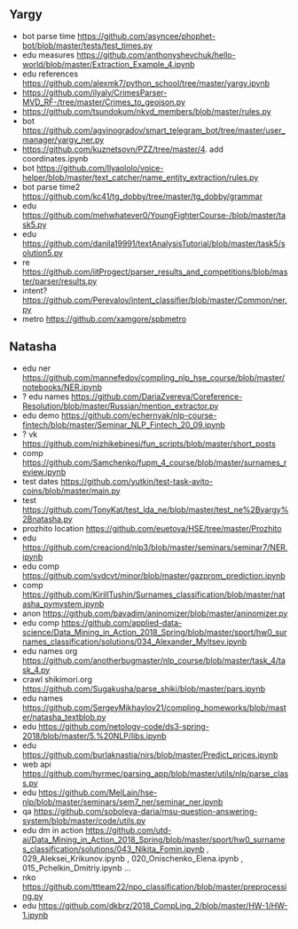 
## Yargy
- bot parse time https://github.com/asyncee/phophet-bot/blob/master/tests/test_times.py
- edu measures https://github.com/anthonyshevchuk/hello-world/blob/master/Extraction_Example_4.ipynb
- edu references https://github.com/alexmk7/python_school/tree/master/yargy.ipynb
- https://github.com/ilyaly/CrimesParser-MVD_RF-/tree/master/Crimes_to_geojson.py
- https://github.com/tsundokum/nkvd_members/blob/master/rules.py
- bot https://github.com/agvinogradov/smart_telegram_bot/tree/master/user_manager/yargy_ner.py
- https://github.com/kuznetsovn/PZZ/tree/master/4. add coordinates.ipynb
- bot https://github.com/Ilyaololo/voice-helper/blob/master/text_catcher/name_entity_extraction/rules.py
- bot parse time2 https://github.com/kc41/tg_dobby/tree/master/tg_dobby/grammar 
- edu https://github.com/mehwhatever0/YoungFighterCourse-/blob/master/task5.py
- edu https://github.com/danila19991/textAnalysisTutorial/blob/master/task5/solution5.py
- re https://github.com/iitProgect/parser_results_and_competitions/blob/master/parser/results.py
- intent? https://github.com/Perevalov/intent_classifier/blob/master/Common/ner.py
- metro https://github.com/xamgore/spbmetro

## Natasha
- edu ner https://github.com/mannefedov/compling_nlp_hse_course/blob/master/notebooks/NER.ipynb
- ? edu names https://github.com/DariaZvereva/Coreference-Resolution/blob/master/Russian/mention_extractor.py
- edu demo https://github.com/echernyak/nlp-course-fintech/blob/master/Seminar_NLP_Fintech_20_09.ipynb
- ? vk https://github.com/nizhikebinesi/fun_scripts/blob/master/short_posts
- comp https://github.com/Samchenko/fupm_4_course/blob/master/surnames_review.ipynb
- test dates https://github.com/yutkin/test-task-avito-coins/blob/master/main.py
- test https://github.com/TonyKat/test_lda_ne/blob/master/test_ne%2Byargy%2Bnatasha.py
- prozhito location https://github.com/euetova/HSE/tree/master/Prozhito
- edu https://github.com/creaciond/nlp3/blob/master/seminars/seminar7/NER.ipynb
- edu comp https://github.com/svdcvt/minor/blob/master/gazprom_prediction.ipynb
- comp https://github.com/KirillTushin/Surnames_classification/blob/master/natasha_pymystem.ipynb
- anon https://github.com/bavadim/aninomizer/blob/master/aninomizer.py
- edu comp https://github.com/applied-data-science/Data_Mining_in_Action_2018_Spring/blob/master/sport/hw0_surnames_classification/solutions/034_Alexander_Myltsev.ipynb
- edu names org https://github.com/anotherbugmaster/nlp_course/blob/master/task_4/task_4.py
- crawl shikimori.org https://github.com/Sugakusha/parse_shiki/blob/master/pars.ipynb
- edu names https://github.com/SergeyMikhaylov21/compling_homeworks/blob/master/natasha_textblob.py
- edu https://github.com/netology-code/ds3-spring-2018/blob/master/5.%20NLP/libs.ipynb
- edu https://github.com/burlaknastia/nirs/blob/master/Predict_prices.ipynb
- web api https://github.com/hyrmec/parsing_app/blob/master/utils/nlp/parse_class.py
- edu https://github.com/MelLain/hse-nlp/blob/master/seminars/sem7_ner/seminar_ner.ipynb
- qa https://github.com/soboleva-daria/msu-question-answering-system/blob/master/code/utils.py
- edu dm in action https://github.com/utd-ai/Data_Mining_in_Action_2018_Spring/blob/master/sport/hw0_surnames_classification/solutions/043_Nikita_Fomin.ipynb , 029_Aleksei_Krikunov.ipynb , 020_Onischenko_Elena.ipynb , 015_Pchelkin_Dmitriy.ipynb ...
- nko https://github.com/ttteam22/npo_classification/blob/master/preprocessing.py
- edu https://github.com/dkbrz/2018_CompLing_2/blob/master/HW-1/HW-1.ipynb

